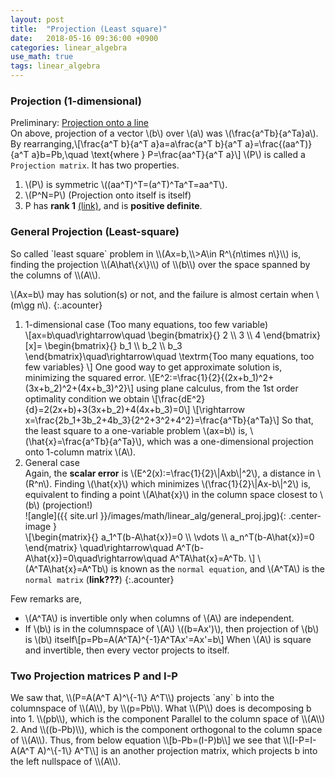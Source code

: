 ```yaml
---
layout: post
title:  "Projection (Least square)"
date:   2018-05-16 09:36:00 +0900
categories: linear_algebra
use_math: true
tags: linear_algebra
---
```



### Projection (1-dimensional)
Preliminary: <a href="{{site.url}}/analysis/2018/04/03/vector-projection.html#proj_on_line" target="_blank">Projection onto a line</a>  
On above, projection of a vector \\(b\\) over \\(a\\) was \\(\frac\{a^Tb\}\{a^Ta\}a\\).
By rearranging,\\[\frac\{a^T b\}\{a^T a\}a=a\frac\{a^T b\}\{a^T a\}=\frac\{(aa^T)\}\{a^T a\}b=Pb,\quad \text\{where  \} P=\frac\{aa^T\}\{a^T a\}\\]
\\(P\\) is called a `Projection matrix`. It has two properties.
1. \\(P\\) is symmetric \\((aa^T)^T=(a^T)^Ta^T=aa^T\\).
2. \\(P^N=P\\) (Projection onto itself is itself)
3. P has __rank 1__ <a href="{{site.url}}/linear_algebra/2018/05/09/rank.html#rank_bottleneck" target="_blank">(link)</a>, and is __positive definite__.

<h3 id="least_square">General Projection (Least-square)</h3>
So called `least square` problem in \\(Ax=b,\\>A\in R^\{n\times n\}\\) is, finding the projection \\(A\hat\{x\}\\) of \\(b\\) over the space spanned by the columns of \\(A\\).

\\(Ax=b\\) may has solution(s) or not, and the failure is almost certain when \\(m\gg n\\). 
{:.acounter}
1. 1-dimensional case (Too many equations, too few variable)  
\\[ax=b\quad\rightarrow\quad
\begin\{bmatrix\}\{\}
2 \\\ 3 \\\ 4
\end\{bmatrix\}
[x\]=
\begin\{bmatrix\}\{\}
b_1 \\\ b_2 \\\ b_3
\end\{bmatrix\}\quad\rightarrow\quad
\textrm\{Too many equations, too few variables\}
\\]
One good way to get approximate solution is, minimizing the squared error.
\\[E^2:=\frac\{1\}\{2\}\{(2x+b_1)^2+(3x+b_2)^2+(4x+b_3)^2\}\\]
using plane calculus, from the 1st order optimality condition we obtain
\\[\frac\{dE^2\}\{d\}=2(2x+b)+3(3x+b_2)+4(4x+b_3)=0\\]
\\[\rightarrow x=\frac\{2b_1+3b_2+4b_3\}\{2^2+3^2+4^2\}=\frac\{a^Tb\}\{a^Ta\}\\]
So that, the least square to a one-variable problem \\(ax=b\\) is, \\(\hat\{x\}=\frac\{a^Tb\}\{a^Ta\}\\), which was a one-dimensional projection onto 1-column matrix \\(A\\).
2. General case  
Again, the __scalar error__ is \\(E^2(x):=\frac\{1\}\{2\}\\|Axb\\|^2\\), a distance in \\(R^n\\).
Finding \\(\hat\{x\}\\) which minimizes \\(\frac\{1\}\{2\}\\|Ax-b\\|^2\\) is, equivalent to finding a point \\(A\hat\{x\}\\) in the column space closest to \\(b\\) (projection!)   
![angle]({{ site.url }}/images/math/linear_alg/general_proj.jpg){: .center-image }  
\\[\begin\{matrix\}\{\}
a_1^T(b-A\hat\{x\})=0 \\\ \vdots \\\ a_n^T(b-A\hat\{x\})=0 
\end\{matrix\}
\quad\rightarrow\quad A^T(b-A\hat\{x\})=0\quad\rightarrow\quad A^TA\hat\{x\}=A^Tb.
\\] \\(A^TA\hat\{x\}=A^Tb\\) is known as the `normal equation`, and \\(A^TA\\) is the `normal matrix` (__link???__)
{:.acounter}

Few remarks are,  
* \\(A^TA\\) is invertible only when columns of \\(A\\) are independent.
* If \\(b\\) is in the columnspace of \\(A\\) \\((b=Ax')\\), then projection of \\(b\\) is \\(b\\) itself\\[p=Pb=A(A^TA)^\{-1\}A^TAx'=Ax'=b\\] When \\(A\\) is square and invertible, then every vector projects to itself.

<h3 id="other_proj_mat">Two Projection matrices P and I-P</h3>
We saw that, \\(P=A(A^T A)^\{-1\} A^T\\) projects `any` b into the columnspace of \\(A\\), by \\(p=Pb\\).
What \\(P\\) does is decomposing b into
1. \\(pb\\), which is the component Parallel to the column space of \\(A\\)
2. And \\((b-Pb)\\), which is the component orthogonal to the column space of \\(A\\).
Thus, from below equation
\\[b-Pb=(I-P)b\\]
we see that 
\\[I-P=I-A(A^T A)^\{-1\} A^T\\]
is an another projection matrix, which projects b into the left nullspace of \\(A\\).
